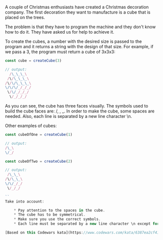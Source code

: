 A couple of Christmas enthusiasts have created a Christmas decoration company. The first decoration they want to manufacture is a cube that is placed on the trees.

The problem is that they have to program the machine and they don't know how to do it. They have asked us for help to achieve it.

To create the cubes, a number with the desired size is passed to the program and it returns a string with the design of that size. For example, if we pass a 3, the program must return a cube of 3x3x3:

```js
const cube = createCube(3)

// output:
  /\_\_\_\
 /\/\_\_\_\
/\/\/\_\_\_\
\/\/\/_/_/_/
 \/\/_/_/_/
  \/_/_/_/
```

As you can see, the cube has three faces visually. The symbols used to build the cube faces are: /, \, _. In order to make the cube, some spaces are needed. Also, each line is separated by a new line character \n.

Other examples of cubes:

```js
const cubeOfOne = createCube(1)

// output:
/\_\
\/_/

const cubeOfTwo = createCube(2)

// output:
 /\_\_\
/\/\_\_\
\/\/_/_/
 \/_/_/

``
Take into account:

    * Pay attention to the spaces in the cube.
    * The cube has to be symmetrical.
    * Make sure you use the correct symbols.
    * Each line must be separated by a new line character \n except for the last one.

[Based on this Codewars kata](https://www.codewars.com/kata/6387ea2cf418c41d277f3ffa/javascript)